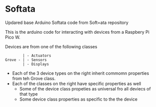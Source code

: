 # Softata
Updared base Arduino Softata code from Soft=ata repository

This is the arduino code for interacting with devices from a Raspbery Pi Pico W.

Devices are from one of the following classes

```
        | - Actuators
Grove - | - Sensors
        | - Displays
```

- Each of the 3 device types on the right inherit commomn properties from teh Grove class.
- Each of the classes on the right have specific properties as well
  - Some of the device class propeties as universal fro all deviecs of that type
  - Some device class properties as specific to the the device
